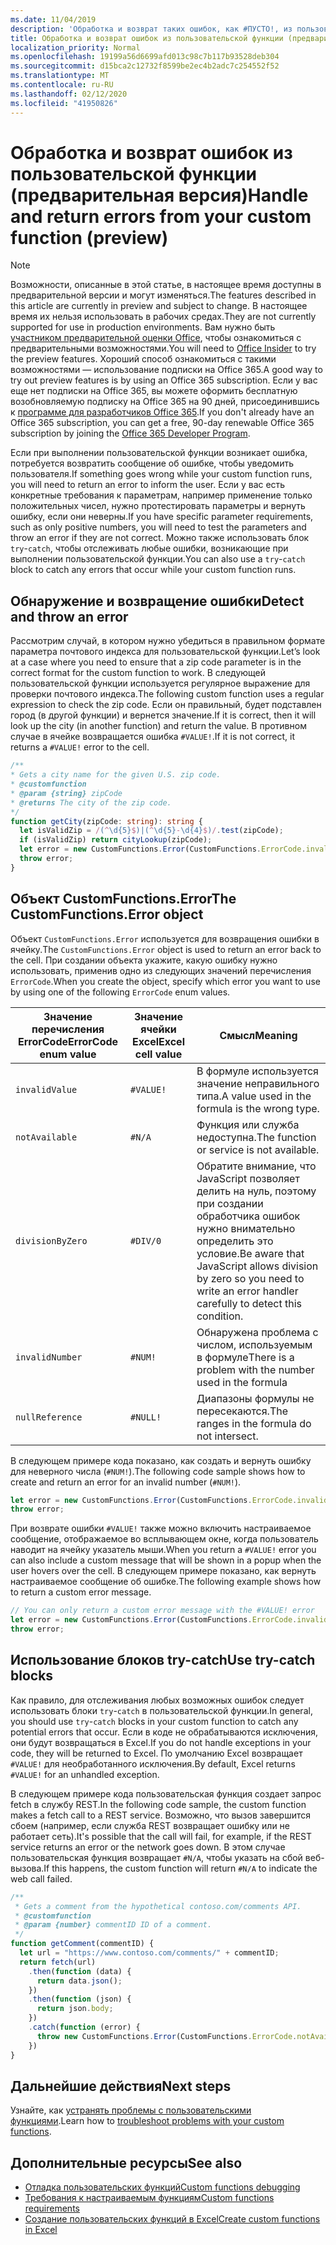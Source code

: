 ```yaml
---
ms.date: 11/04/2019
description: 'Обработка и возврат таких ошибок, как #ПУСТО!, из пользовательской функции'
title: Обработка и возврат ошибок из пользовательской функции (предварительная версия)
localization_priority: Normal
ms.openlocfilehash: 19199a56d6699afd013c98c7b117b93528deb304
ms.sourcegitcommit: d15bca2c12732f8599be2ec4b2adc7c254552f52
ms.translationtype: MT
ms.contentlocale: ru-RU
ms.lasthandoff: 02/12/2020
ms.locfileid: "41950826"
---
```

# <a name="handle-and-return-errors-from-your-custom-function-preview"></a><span data-ttu-id="be6b7-104">Обработка и возврат ошибок из пользовательской функции (предварительная версия)</span><span class="sxs-lookup"><span data-stu-id="be6b7-104">Handle and return errors from your custom function (preview)</span></span>

> [!NOTE]
> <span data-ttu-id="be6b7-105">Возможности, описанные в этой статье, в настоящее время доступны в предварительной версии и могут изменяться.</span><span class="sxs-lookup"><span data-stu-id="be6b7-105">The features described in this article are currently in preview and subject to change.</span></span> <span data-ttu-id="be6b7-106">В настоящее время их нельзя использовать в рабочих средах.</span><span class="sxs-lookup"><span data-stu-id="be6b7-106">They are not currently supported for use in production environments.</span></span> <span data-ttu-id="be6b7-107">Вам нужно быть [участником предварительной оценки Office](https://insider.office.com/join), чтобы ознакомиться с предварительными возможностями.</span><span class="sxs-lookup"><span data-stu-id="be6b7-107">You will need to [Office Insider](https://insider.office.com/join) to try the preview features.</span></span>  <span data-ttu-id="be6b7-108">Хороший способ ознакомиться с такими возможностями — использование подписки на Office 365.</span><span class="sxs-lookup"><span data-stu-id="be6b7-108">A good way to try out preview features is by using an Office 365 subscription.</span></span> <span data-ttu-id="be6b7-109">Если у вас еще нет подписки на Office 365, вы можете оформить бесплатную возобновляемую подписку на Office 365 на 90 дней, присоединившись к [программе для разработчиков Office 365](https://developer.microsoft.com/office/dev-program).</span><span class="sxs-lookup"><span data-stu-id="be6b7-109">If you don't already have an Office 365 subscription, you can get a free, 90-day renewable Office 365 subscription by joining the [Office 365 Developer Program](https://developer.microsoft.com/office/dev-program).</span></span>

<span data-ttu-id="be6b7-110">Если при выполнении пользовательской функции возникает ошибка, потребуется возвратить сообщение об ошибке, чтобы уведомить пользователя.</span><span class="sxs-lookup"><span data-stu-id="be6b7-110">If something goes wrong while your custom function runs, you will need to return an error to inform the user.</span></span> <span data-ttu-id="be6b7-111">Если у вас есть конкретные требования к параметрам, например применение только положительных чисел, нужно протестировать параметры и вернуть ошибку, если они неверны.</span><span class="sxs-lookup"><span data-stu-id="be6b7-111">If you have specific parameter requirements, such as only positive numbers, you will need to test the parameters and throw an error if they are not correct.</span></span> <span data-ttu-id="be6b7-112">Можно также использовать блок `try`-`catch`, чтобы отслеживать любые ошибки, возникающие при выполнении пользовательской функции.</span><span class="sxs-lookup"><span data-stu-id="be6b7-112">You can also use a `try`-`catch` block to catch any errors that occur while your custom function runs.</span></span>

## <a name="detect-and-throw-an-error"></a><span data-ttu-id="be6b7-113">Обнаружение и возвращение ошибки</span><span class="sxs-lookup"><span data-stu-id="be6b7-113">Detect and throw an error</span></span>

<span data-ttu-id="be6b7-114">Рассмотрим случай, в котором нужно убедиться в правильном формате параметра почтового индекса для пользовательской функции.</span><span class="sxs-lookup"><span data-stu-id="be6b7-114">Let’s look at a case where you need to ensure that a zip code parameter is in the correct format for the custom function to work.</span></span> <span data-ttu-id="be6b7-115">В следующей пользовательской функции используется регулярное выражение для проверки почтового индекса.</span><span class="sxs-lookup"><span data-stu-id="be6b7-115">The following custom function uses a regular expression to check the zip code.</span></span> <span data-ttu-id="be6b7-116">Если он правильный, будет подставлен город (в другой функции) и вернется значение.</span><span class="sxs-lookup"><span data-stu-id="be6b7-116">If it is correct, then it will look up the city (in another function) and return the value.</span></span> <span data-ttu-id="be6b7-117">В противном случае в ячейке возвращается ошибка `#VALUE!`.</span><span class="sxs-lookup"><span data-stu-id="be6b7-117">If it is not correct, it returns a `#VALUE!` error to the cell.</span></span>

```typescript
/**
* Gets a city name for the given U.S. zip code.
* @customfunction
* @param {string} zipCode
* @returns The city of the zip code.
*/
function getCity(zipCode: string): string {
  let isValidZip = /(^\d{5}$)|(^\d{5}-\d{4}$)/.test(zipCode);
  if (isValidZip) return cityLookup(zipCode);
  let error = new CustomFunctions.Error(CustomFunctions.ErrorCode.invalidValue, "Please provide a valid U.S. zip code.");
  throw error;
}
```

## <a name="the-customfunctionserror-object"></a><span data-ttu-id="be6b7-118">Объект CustomFunctions.Error</span><span class="sxs-lookup"><span data-stu-id="be6b7-118">The CustomFunctions.Error object</span></span>

<span data-ttu-id="be6b7-119">Объект `CustomFunctions.Error` используется для возвращения ошибки в ячейку.</span><span class="sxs-lookup"><span data-stu-id="be6b7-119">The `CustomFunctions.Error` object is used to return an error back to the cell.</span></span> <span data-ttu-id="be6b7-120">При создании объекта укажите, какую ошибку нужно использовать, применив одно из следующих значений перечисления `ErrorCode`.</span><span class="sxs-lookup"><span data-stu-id="be6b7-120">When you create the object, specify which error you want to use by using one of the following `ErrorCode` enum values.</span></span>


|<span data-ttu-id="be6b7-121">Значение перечисления ErrorCode</span><span class="sxs-lookup"><span data-stu-id="be6b7-121">ErrorCode enum value</span></span>  |<span data-ttu-id="be6b7-122">Значение ячейки Excel</span><span class="sxs-lookup"><span data-stu-id="be6b7-122">Excel cell value</span></span>  |<span data-ttu-id="be6b7-123">Смысл</span><span class="sxs-lookup"><span data-stu-id="be6b7-123">Meaning</span></span>  |
|---------------|---------|---------|
|`invalidValue`   | `#VALUE!` | <span data-ttu-id="be6b7-124">В формуле используется значение неправильного типа.</span><span class="sxs-lookup"><span data-stu-id="be6b7-124">A value used in the formula is the wrong type.</span></span> |
|`notAvailable`   | `#N/A`    | <span data-ttu-id="be6b7-125">Функция или служба недоступна.</span><span class="sxs-lookup"><span data-stu-id="be6b7-125">The function or service is not available.</span></span> |
|`divisionByZero` | `#DIV/0`  | <span data-ttu-id="be6b7-126">Обратите внимание, что JavaScript позволяет делить на нуль, поэтому при создании обработчика ошибок нужно внимательно определить это условие.</span><span class="sxs-lookup"><span data-stu-id="be6b7-126">Be aware that JavaScript allows division by zero so you need to write an error handler carefully to detect this condition.</span></span> |
|`invalidNumber`  | `#NUM!`   | <span data-ttu-id="be6b7-127">Обнаружена проблема с числом, используемым в формуле</span><span class="sxs-lookup"><span data-stu-id="be6b7-127">There is a problem with the number used in the formula</span></span> |
|`nullReference`  | `#NULL!`  | <span data-ttu-id="be6b7-128">Диапазоны формулы не пересекаются.</span><span class="sxs-lookup"><span data-stu-id="be6b7-128">The ranges in the formula do not intersect.</span></span> |

<span data-ttu-id="be6b7-129">В следующем примере кода показано, как создать и вернуть ошибку для неверного числа (`#NUM!`).</span><span class="sxs-lookup"><span data-stu-id="be6b7-129">The following code sample shows how to create and return an error for an invalid number (`#NUM!`).</span></span>

```typescript
let error = new CustomFunctions.Error(CustomFunctions.ErrorCode.invalidNumber);
throw error;
```

<span data-ttu-id="be6b7-130">При возврате ошибки `#VALUE!` также можно включить настраиваемое сообщение, отображаемое во всплывающем окне, когда пользователь наводит на ячейку указатель мыши.</span><span class="sxs-lookup"><span data-stu-id="be6b7-130">When you return a `#VALUE!` error you can also include a custom message that will be shown in a popup when the user hovers over the cell.</span></span> <span data-ttu-id="be6b7-131">В следующем примере показано, как вернуть настраиваемое сообщение об ошибке.</span><span class="sxs-lookup"><span data-stu-id="be6b7-131">The following example shows how to return a custom error message.</span></span>

```typescript
// You can only return a custom error message with the #VALUE! error
let error = new CustomFunctions.Error(CustomFunctions.ErrorCode.invalidValue, “The parameter can only contain lowercase characters.”);
throw error;
```

## <a name="use-try-catch-blocks"></a><span data-ttu-id="be6b7-132">Использование блоков try-catch</span><span class="sxs-lookup"><span data-stu-id="be6b7-132">Use try-catch blocks</span></span>

<span data-ttu-id="be6b7-133">Как правило, для отслеживания любых возможных ошибок следует использовать блоки `try`-`catch` в пользовательской функции.</span><span class="sxs-lookup"><span data-stu-id="be6b7-133">In general, you should use `try`-`catch` blocks in your custom function to catch any potential errors that occur.</span></span> <span data-ttu-id="be6b7-134">Если в коде не обрабатываются исключения, они будут возвращаться в Excel.</span><span class="sxs-lookup"><span data-stu-id="be6b7-134">If you do not handle exceptions in your code, they will be returned to Excel.</span></span> <span data-ttu-id="be6b7-135">По умолчанию Excel возвращает `#VALUE!` для необработанного исключения.</span><span class="sxs-lookup"><span data-stu-id="be6b7-135">By default, Excel returns `#VALUE!` for an unhandled exception.</span></span>

<span data-ttu-id="be6b7-136">В следующем примере кода пользовательская функция создает запрос fetch в службу REST.</span><span class="sxs-lookup"><span data-stu-id="be6b7-136">In the following code sample, the custom function makes a fetch call to a REST service.</span></span> <span data-ttu-id="be6b7-137">Возможно, что вызов завершится сбоем (например, если служба REST возвращает ошибку или не работает сеть).</span><span class="sxs-lookup"><span data-stu-id="be6b7-137">It's possible that the call will fail, for example, if the REST service returns an error or the network goes down.</span></span> <span data-ttu-id="be6b7-138">В этом случае пользовательская функция возвращает `#N/A`, чтобы указать на сбой веб-вызова.</span><span class="sxs-lookup"><span data-stu-id="be6b7-138">If this happens, the custom function will return `#N/A` to indicate the web call failed.</span></span>


```typescript
/**
 * Gets a comment from the hypothetical contoso.com/comments API.
 * @customfunction
 * @param {number} commentID ID of a comment.
 */
function getComment(commentID) {
  let url = "https://www.contoso.com/comments/" + commentID;
  return fetch(url)
    .then(function (data) {
      return data.json();
    })
    .then(function (json) {
      return json.body;
    })
    .catch(function (error) {
      throw new CustomFunctions.Error(CustomFunctions.ErrorCode.notAvailable);
    })
}
```

## <a name="next-steps"></a><span data-ttu-id="be6b7-139">Дальнейшие действия</span><span class="sxs-lookup"><span data-stu-id="be6b7-139">Next steps</span></span>

<span data-ttu-id="be6b7-140">Узнайте, как [устранять проблемы с пользовательскими функциями](custom-functions-troubleshooting.md).</span><span class="sxs-lookup"><span data-stu-id="be6b7-140">Learn how to [troubleshoot problems with your custom functions](custom-functions-troubleshooting.md).</span></span>

## <a name="see-also"></a><span data-ttu-id="be6b7-141">Дополнительные ресурсы</span><span class="sxs-lookup"><span data-stu-id="be6b7-141">See also</span></span>

* [<span data-ttu-id="be6b7-142">Отладка пользовательских функций</span><span class="sxs-lookup"><span data-stu-id="be6b7-142">Custom functions debugging</span></span>](custom-functions-debugging.md)
* [<span data-ttu-id="be6b7-143">Требования к настраиваемым функциям</span><span class="sxs-lookup"><span data-stu-id="be6b7-143">Custom functions requirements</span></span>](custom-functions-requirement-sets.md)
* [<span data-ttu-id="be6b7-144">Создание пользовательских функций в Excel</span><span class="sxs-lookup"><span data-stu-id="be6b7-144">Create custom functions in Excel</span></span>](custom-functions-overview.md)
